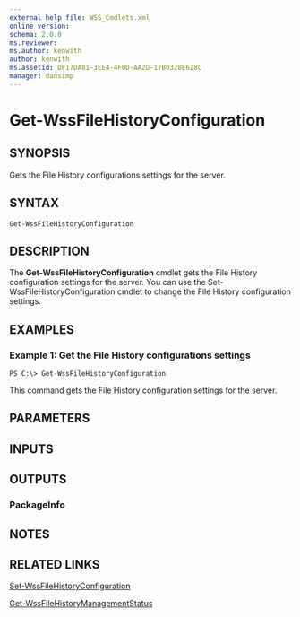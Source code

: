 ```yaml
---
external help file: WSS_Cmdlets.xml
online version: 
schema: 2.0.0
ms.reviewer:
ms.author: kenwith
author: kenwith
ms.assetid: DF17DA81-3EE4-4F0D-AA2D-17B0328E628C
manager: dansimp
---
```


# Get-WssFileHistoryConfiguration

## SYNOPSIS
Gets the File History configurations settings for the server.

## SYNTAX

```
Get-WssFileHistoryConfiguration
```

## DESCRIPTION
The **Get-WssFileHistoryConfiguration** cmdlet gets the File History configuration settings for the server.
You can use the Set-WssFileHistoryConfiguration cmdlet to change the File History configuration settings.

## EXAMPLES

### Example 1: Get the File History configurations settings
```
PS C:\> Get-WssFileHistoryConfiguration
```

This command gets the File History configuration settings for the server.

## PARAMETERS

## INPUTS

## OUTPUTS

### PackageInfo

## NOTES

## RELATED LINKS

[Set-WssFileHistoryConfiguration](./Set-WssFileHistoryConfiguration.md)

[Get-WssFileHistoryManagementStatus](./Get-WssFileHistoryManagementStatus.md)
